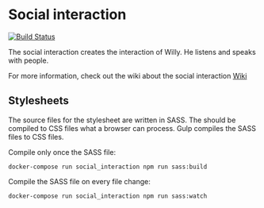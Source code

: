 # Social interaction

[![Build Status](https://travis-ci.org/Windesheim-Willy/social_interaction.svg?branch=master)](https://travis-ci.org/Windesheim-Willy/social_interaction)

The social interaction creates the interaction of Willy. He listens and speaks with people.

For more information, check out the wiki about the social interaction [Wiki](https://windesheim-willy.github.io/WillyWiki/Components/social_interaction.html)

## Stylesheets
The source files for the stylesheet are written in SASS. The should be compiled to CSS files what a browser can process.
Gulp compiles the SASS files to CSS files.

Compile only once the SASS file:
```
docker-compose run social_interaction npm run sass:build
```

Compile the SASS file on every file change:
```
docker-compose run social_interaction npm run sass:watch
```